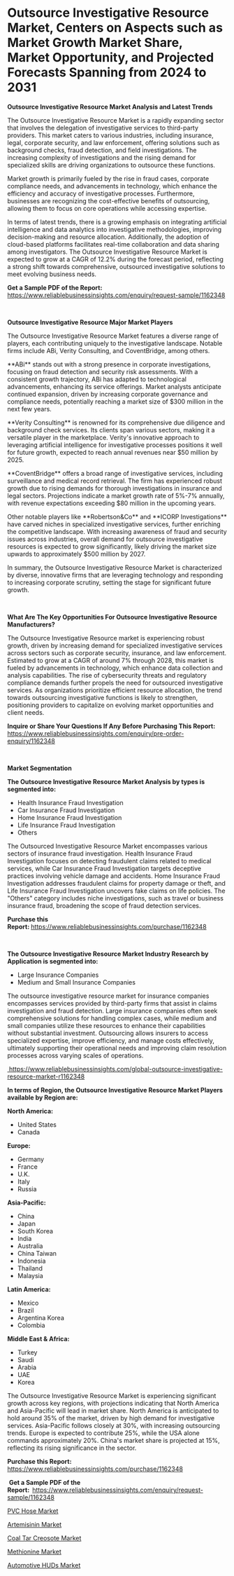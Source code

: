 <p><h1>Outsource Investigative Resource Market, Centers on Aspects such as Market Growth Market Share, Market Opportunity, and Projected Forecasts Spanning from 2024 to 2031</h1></p><p><strong>Outsource Investigative Resource Market Analysis and Latest Trends</strong></p>
<p><p>The Outsource Investigative Resource Market is a rapidly expanding sector that involves the delegation of investigative services to third-party providers. This market caters to various industries, including insurance, legal, corporate security, and law enforcement, offering solutions such as background checks, fraud detection, and field investigations. The increasing complexity of investigations and the rising demand for specialized skills are driving organizations to outsource these functions.</p><p>Market growth is primarily fueled by the rise in fraud cases, corporate compliance needs, and advancements in technology, which enhance the efficiency and accuracy of investigative processes. Furthermore, businesses are recognizing the cost-effective benefits of outsourcing, allowing them to focus on core operations while accessing expertise.</p><p>In terms of latest trends, there is a growing emphasis on integrating artificial intelligence and data analytics into investigative methodologies, improving decision-making and resource allocation. Additionally, the adoption of cloud-based platforms facilitates real-time collaboration and data sharing among investigators. The Outsource Investigative Resource Market is expected to grow at a CAGR of 12.2% during the forecast period, reflecting a strong shift towards comprehensive, outsourced investigative solutions to meet evolving business needs.</p></p>
<p><strong>Get a Sample PDF of the Report:&nbsp;</strong> <a href="https://www.reliablebusinessinsights.com/enquiry/request-sample/1162348?utm_campaign=1138&utm_medium=2&utm_source=Github&utm_content=ia&utm_term=10122024&utm_id=outsource-investigative-resource">https://www.reliablebusinessinsights.com/enquiry/request-sample/1162348</a></p>
<p>&nbsp;</p>
<p><strong>Outsource Investigative Resource Major Market Players</strong></p>
<p><p>The Outsource Investigative Resource Market features a diverse range of players, each contributing uniquely to the investigative landscape. Notable firms include ABi, Verity Consulting, and CoventBridge, among others.</p><p>**ABi** stands out with a strong presence in corporate investigations, focusing on fraud detection and security risk assessments. With a consistent growth trajectory, ABi has adapted to technological advancements, enhancing its service offerings. Market analysts anticipate continued expansion, driven by increasing corporate governance and compliance needs, potentially reaching a market size of $300 million in the next few years.</p><p>**Verity Consulting** is renowned for its comprehensive due diligence and background check services. Its clients span various sectors, making it a versatile player in the marketplace. Verity's innovative approach to leveraging artificial intelligence for investigative processes positions it well for future growth, expected to reach annual revenues near $50 million by 2025.</p><p>**CoventBridge** offers a broad range of investigative services, including surveillance and medical record retrieval. The firm has experienced robust growth due to rising demands for thorough investigations in insurance and legal sectors. Projections indicate a market growth rate of 5%-7% annually, with revenue expectations exceeding $80 million in the upcoming years.</p><p>Other notable players like **Robertson&Co** and **ICORP Investigations** have carved niches in specialized investigative services, further enriching the competitive landscape. With increasing awareness of fraud and security issues across industries, overall demand for outsource investigative resources is expected to grow significantly, likely driving the market size upwards to approximately $500 million by 2027.</p><p>In summary, the Outsource Investigative Resource Market is characterized by diverse, innovative firms that are leveraging technology and responding to increasing corporate scrutiny, setting the stage for significant future growth.</p></p>
<p>&nbsp;</p>
<p><strong>What Are The Key Opportunities For Outsource Investigative Resource Manufacturers?</strong></p>
<p><p>The Outsource Investigative Resource market is experiencing robust growth, driven by increasing demand for specialized investigative services across sectors such as corporate security, insurance, and law enforcement. Estimated to grow at a CAGR of around 7% through 2028, this market is fueled by advancements in technology, which enhance data collection and analysis capabilities. The rise of cybersecurity threats and regulatory compliance demands further propels the need for outsourced investigative services. As organizations prioritize efficient resource allocation, the trend towards outsourcing investigative functions is likely to strengthen, positioning providers to capitalize on evolving market opportunities and client needs.</p></p>
<p><strong>Inquire or Share Your Questions If Any Before Purchasing This Report:</strong> <a href="https://www.reliablebusinessinsights.com/enquiry/pre-order-enquiry/1162348?utm_campaign=1138&utm_medium=2&utm_source=Github&utm_content=ia&utm_term=10122024&utm_id=outsource-investigative-resource">https://www.reliablebusinessinsights.com/enquiry/pre-order-enquiry/1162348</a></p>
<p>&nbsp;</p>
<p><strong>Market Segmentation</strong></p>
<p><strong>The Outsource Investigative Resource Market Analysis by types is segmented into:</strong></p>
<p><ul><li>Health Insurance Fraud Investigation</li><li>Car Insurance Fraud Investigation</li><li>Home Insurance Fraud Investigation</li><li>Life Insurance Fraud Investigation</li><li>Others</li></ul></p>
<p><p>The Outsourced Investigative Resource Market encompasses various sectors of insurance fraud investigation. Health Insurance Fraud Investigation focuses on detecting fraudulent claims related to medical services, while Car Insurance Fraud Investigation targets deceptive practices involving vehicle damage and accidents. Home Insurance Fraud Investigation addresses fraudulent claims for property damage or theft, and Life Insurance Fraud Investigation uncovers fake claims on life policies. The "Others" category includes niche investigations, such as travel or business insurance fraud, broadening the scope of fraud detection services.</p></p>
<p><strong>Purchase this Report:&nbsp;</strong><a href="https://www.reliablebusinessinsights.com/purchase/1162348?utm_campaign=1138&utm_medium=2&utm_source=Github&utm_content=ia&utm_term=10122024&utm_id=outsource-investigative-resource">https://www.reliablebusinessinsights.com/purchase/1162348</a></p>
<p>&nbsp;</p>
<p><strong>The Outsource Investigative Resource Market Industry Research by Application is segmented into:</strong></p>
<p><ul><li>Large Insurance Companies</li><li>Medium and Small Insurance Companies</li></ul></p>
<p><p>The outsource investigative resource market for insurance companies encompasses services provided by third-party firms that assist in claims investigation and fraud detection. Large insurance companies often seek comprehensive solutions for handling complex cases, while medium and small companies utilize these resources to enhance their capabilities without substantial investment. Outsourcing allows insurers to access specialized expertise, improve efficiency, and manage costs effectively, ultimately supporting their operational needs and improving claim resolution processes across varying scales of operations.</p></p>
<p><a href="https://www.reliablebusinessinsights.com/global-outsource-investigative-resource-market-r1162348?utm_campaign=1138&utm_medium=2&utm_source=Github&utm_content=ia&utm_term=10122024&utm_id=outsource-investigative-resource">&nbsp;https://www.reliablebusinessinsights.com/global-outsource-investigative-resource-market-r1162348</a></p>
<p><strong>In terms of Region, the Outsource Investigative Resource Market Players available by Region are:</strong></p>
<p>
    <p> <strong> North America: </strong>
        <ul>
            <li>United States</li>
            <li>Canada</li>
        </ul>
        </p> 
    <p> <strong> Europe: </strong>
        <ul>
            <li>Germany</li>
            <li>France</li>
            <li>U.K.</li>
            <li>Italy</li>
            <li>Russia</li>
        </ul>
        </p> 
    <p> <strong> Asia-Pacific: </strong>
        <ul>
            <li>China</li>
            <li>Japan</li>
            <li>South Korea</li>
            <li>India</li>
            <li>Australia</li>
            <li>China Taiwan</li>
            <li>Indonesia</li>
            <li>Thailand</li>
            <li>Malaysia</li>
        </ul>
        </p> 
    <p> <strong> Latin America: </strong>
        <ul>
            <li>Mexico</li>
            <li>Brazil</li>
            <li>Argentina Korea</li>
            <li>Colombia</li>
        </ul>
        </p> 
    <p> <strong> Middle East & Africa: </strong>
        <ul>
            <li>Turkey</li>
            <li>Saudi</li>
            <li>Arabia</li>
            <li>UAE</li>
            <li>Korea</li>
        </ul>
    </p>
    </p>
<p><p>The Outsource Investigative Resource Market is experiencing significant growth across key regions, with projections indicating that North America and Asia-Pacific will lead in market share. North America is anticipated to hold around 35% of the market, driven by high demand for investigative services. Asia-Pacific follows closely at 30%, with increasing outsourcing trends. Europe is expected to contribute 25%, while the USA alone commands approximately 20%. China's market share is projected at 15%, reflecting its rising significance in the sector.</p></p>
<p><strong>Purchase this Report: </strong><a href="https://www.reliablebusinessinsights.com/purchase/1162348?utm_campaign=1138&utm_medium=2&utm_source=Github&utm_content=ia&utm_term=10122024&utm_id=outsource-investigative-resource">https://www.reliablebusinessinsights.com/purchase/1162348</a></p>
<p>&nbsp;<strong>Get a Sample PDF of the Report:&nbsp;&nbsp;</strong><a href="https://www.reliablebusinessinsights.com/enquiry/request-sample/1162348?utm_campaign=1138&utm_medium=2&utm_source=Github&utm_content=ia&utm_term=10122024&utm_id=outsource-investigative-resource">https://www.reliablebusinessinsights.com/enquiry/request-sample/1162348</a></p>
<p><strong></strong></p>
<p><p><a href="https://www.linkedin.com/pulse/pvc-hose-market-analysis-report-2024-2031-sales-revenue-iyyvf?utm_campaign=1138&utm_medium=2&utm_source=Github&utm_content=ia&utm_term=10122024&utm_id=outsource-investigative-resource">PVC Hose Market</a></p><p><a href="https://www.linkedin.com/pulse/artemisinin-market-scope-shows-upward-growth-projected-z0sjf?utm_campaign=1138&utm_medium=2&utm_source=Github&utm_content=ia&utm_term=10122024&utm_id=outsource-investigative-resource">Artemisinin Market</a></p><p><a href="https://www.linkedin.com/pulse/examining-future-coal-tar-creosote-market-trend-analysis-forecasted-kzgsf?utm_campaign=1138&utm_medium=2&utm_source=Github&utm_content=ia&utm_term=10122024&utm_id=outsource-investigative-resource">Coal Tar Creosote Market</a></p><p><a href="https://www.linkedin.com/pulse/methionine-market-analysis-identifying-key-issues-drivers-slcbf?utm_campaign=1138&utm_medium=2&utm_source=Github&utm_content=ia&utm_term=10122024&utm_id=outsource-investigative-resource">Methionine Market</a></p><p><a href="https://github.com/rosamariarocque98/Market-Research-Report-List-1/blob/main/automotive-huds-market.md?utm_campaign=1138&utm_medium=2&utm_source=Github&utm_content=ia&utm_term=10122024&utm_id=outsource-investigative-resource">Automotive HUDs Market</a></p></p>